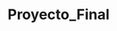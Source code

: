 # Proyecto_Final

<!-- TODO crear ambiente virtual (y no comitesarlo) -->
<!-- TODO crear requirements.txt -->
<!-- TODO Completar README -->
<!-- TODO Hacer código del proyecto -->
<!-- TODO Hacer gitignore -->



